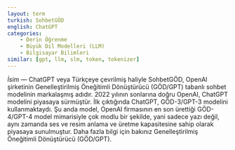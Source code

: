 ```yaml
---
layout: term
turkish: SohbetGÖD
english: ChatGPT
categories:
    - Derin Öğrenme
    - Büyük Dil Modelleri (LLM)
    - Bilgisayar Bilimleri
similar: [gpt, llm, slm, token, tokenizer]
---
```


_İsim_ — ChatGPT veya Türkçeye çevrilmiş haliyle SohbetGÖD, OpenAI şirketinin Genelleştirilmiş Öneğitimli Dönüştürücü (GÖD/GPT) tabanlı sohbet modelinin markalaşmış adıdır. 2022 yılının sonlarına doğru OpenAI, ChatGPT modelini piyasaya sürmüştür. İlk çıktığında ChatGPT, GÖD-3/GPT-3 modelini kullanmaktaydı. Şu anda model, OpenAI firmasının en son ürettiği GÖD-4/GPT-4 model mimarisiyle çok modlu bir şekilde, yani sadece yazı değil, aynı zamanda ses ve resim anlama ve üretme kapasitesine sahip olarak piyasaya sunulmuştur. Daha fazla bilgi için bakınız Genelleştirilmiş Öneğitimli Dönüştürücü (GÖD/GPT).